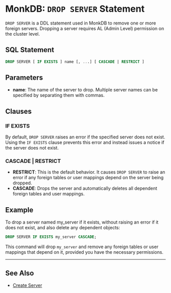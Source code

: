 # MonkDB: `DROP SERVER` Statement

`DROP SERVER` is a DDL statement used in MonkDB to remove one or more foreign servers. Dropping a server requires AL (Admin Level) permission on the cluster level.

## SQL Statement

```sql
DROP SERVER [ IF EXISTS ] name [, ...] [ CASCADE | RESTRICT ]
```

## Parameters
- **name**: The name of the server to drop. Multiple server names can be specified by separating them with commas.

## Clauses

### IF EXISTS

By default, `DROP SERVER` raises an error if the specified server does not exist. Using the `IF EXISTS` clause prevents this error and instead issues a notice if the server does not exist.

### CASCADE | RESTRICT
- **RESTRICT**: This is the default behavior. It causes `DROP SERVER` to raise an error if any foreign tables or user mappings depend on the server being dropped.
- **CASCADE**: Drops the server and automatically deletes all dependent foreign tables and user mappings.

## Example

To drop a server named my_server if it exists, without raising an error if it does not exist, and also delete any dependent objects:

```sql
DROP SERVER IF EXISTS my_server CASCADE;
```

This command will drop `my_server` and remove any foreign tables or user mappings that depend on it, provided you have the necessary permissions.

---

## See Also

- [Create Server](./32_CREATE_SERVER.md)


